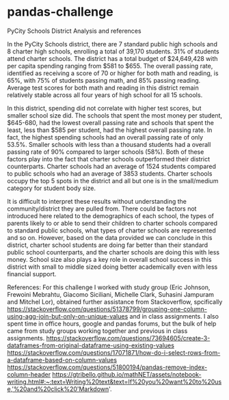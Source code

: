 # pandas-challenge
PyCity Schools District Analysis and references

In the PyCity Schools district, there are 7 standard public high schools and 8 charter high schools, enrolling a total of 39,170 students. 31% of students attend charter schools. The district has a total budget of $24,649,428 with per capita spending ranging from $581 to $655. The overall passing rate, identified as receiving a score of 70 or higher for both math and reading,  is 65%, with 75% of students passing math, and 85% passing reading. Average test scores for both math and reading in this district remain relatively stable across all four years of high school for all 15 schools. 

In this district, spending did not correlate with higher test scores, but smaller school size did. The schools that spent the most money per student, $645-680, had the lowest overall passing rate and schools that spent the least, less than $585 per student, had the highest overall passing rate. In fact, the highest spending schools had an overall passing rate of only 53.5%.  Smaller schools with less than a thousand students had a overall passing rate of 90% compared to larger schools (58%). Both of these factors play into the fact that charter schools outperformed their district counterparts. Charter schools had an average of 1524 students compared to public schools who had an average of 3853 students. Charter schools occupy the top 5 spots in the district and all but one is in the small/medium category for student body size.  

It is difficult to interpret these results without understanding the community/district they are pulled from. There could be factors not introduced here related to the demographics of each school, the types of parents likely to or able to send their children to charter schools compared to standard public schools, what types of charter schools are represented and so on. However, based on the data provided we can conclude in this district, charter school students are doing far better than their standard public school counterparts, and the charter schools are doing this with less money. School size also plays a key role in overall school success in this district with small to middle sized doing better academically even with less financial support.

References:
For this challenge I worked with study group (Eric Johnson, Frewoini Mebrahtu, Giacomo Siciliani, Michelle Clark, Suhasini Jampuram and Mitchel Lor), obtained further assistance from Stackoverflow, spcifically https://stackoverflow.com/questions/51378799/grouping-one-column-using-agg-join-but-only-on-unique-values and in class assignments. I also spent time in office hours, google and pandas forums, but the bulk of help came from study groups working together and previous in class assignments. 
https://stackoverflow.com/questions/73694605/create-3-dataframes-from-original-dataframe-using-existing-values
https://stackoverflow.com/questions/17071871/how-do-i-select-rows-from-a-dataframe-based-on-column-values
https://stackoverflow.com/questions/51800194/pandas-remove-index-column-header
https://gtribello.github.io/mathNET/assets/notebook-writing.html#:~:text=Writing%20text&text=If%20you%20want%20to%20use,'%20and%20click%20'Markdown'.
